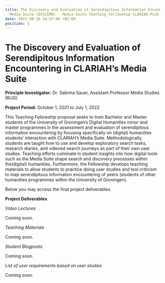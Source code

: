 ```yaml
---
title: The Discovery and Evaluation of Serendipitous Information Encountering in CLARIAH's
  Media Suite (DISCERN) - Media Suite Teaching Fellowship CLARIAH-PLUS (2019-2023)
date: 2022-09-16 14:57:00 +02:00
position: 1
---
```


# The Discovery and Evaluation of Serendipitous Information Encountering in CLARIAH’s Media Suite

**Principle Investigator:** Dr. Sabrina Sauer, Assistant Professor Media Studies (RUG)

**Project Period:** October 1, 2021 to July 1, 2022

This Teaching Fellowship proposal seeks to train Bachelor and Master
students of the University of Groningen’s Digital Humanities minor and master programmes in the assessment and evaluation of serendipitous information encountering by focusing specifically on (digital) humanities students’ interaction with CLARIAH’s Media Suite. Methodologically, students are taught how to use and develop exploratory search tasks, research diaries, and videoed search journeys as part of their own user studies. Teaching efforts culminate in student insights into how digital tools such as the Media Suite shape search and discovery processes within the(digital) humanities. Furthermore, the Fellowship develops teaching materials to allow students to practice doing user studies and tool criticism to map serendipitous information encountering of peers (students of other humanities programmes within the University of Groningen).

Below you may access the final project deliverables.

**Project Deliverables**

*Video Lectures*

Coming soon.

*Teaching Materials*

Coming soon.

*Student Blogposts*

Coming soon.

*List of user requirements based on user studies*

Coming soon.